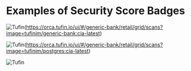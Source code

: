 # Examples of Security Score Badges


![Tufin](https://orca.tufin.io/api/generic-bank/retail/badges/security-score?image=tufinim/generic-bank:cia-latest&token=8440d55d-97a9-47c8-928a-20963cf14b14)(https://orca.tufin.io/ui/#/generic-bank/retail/grid/scans?image=tufinim/generic-bank:cia-latest)

![Tufin](https://orca.tufin.io/api/generic-bank/retail/badges/security-score?image=tufinim/postgres:cia-latest&token=8440d55d-97a9-47c8-928a-20963cf14b14)(https://orca.tufin.io/ui/#/generic-bank/retail/grid/scans?image=tufinim/postgres:cia-latest)

![Tufin](https://orca.tufin.io/api/generic-bank/retail/badges/security-score?image=tufinim/generic-bank-indexer:cia-latest&token=8440d55d-97a9-47c8-928a-20963cf14b14)
